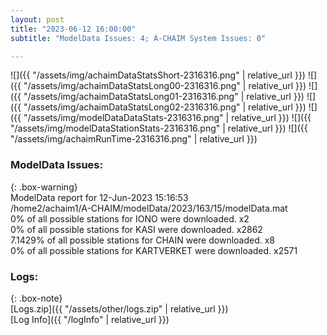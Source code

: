 ```yaml
---
layout: post
title: "2023-06-12 16:00:00"
subtitle: "ModelData Issues: 4; A-CHAIM System Issues: 0"

---
```


![]({{ "/assets/img/achaimDataStatsShort-2316316.png" | relative_url }})
![]({{ "/assets/img/achaimDataStatsLong00-2316316.png" | relative_url }})
![]({{ "/assets/img/achaimDataStatsLong01-2316316.png" | relative_url }})
![]({{ "/assets/img/achaimDataStatsLong02-2316316.png" | relative_url }})
![]({{ "/assets/img/modelDataDataStats-2316316.png" | relative_url }})
![]({{ "/assets/img/modelDataStationStats-2316316.png" | relative_url }})
![]({{ "/assets/img/achaimRunTime-2316316.png" | relative_url }})


### ModelData Issues:  
  
{: .box-warning}  
 ModelData report for 12-Jun-2023 15:16:53   
 /home2/achaim1/A-CHAIM/modelData/2023/163/15/modelData.mat   
 0% of all possible stations for IONO were downloaded. x2   
 0% of all possible stations for KASI were downloaded. x2862   
 7.1429% of all possible stations for CHAIN were downloaded. x8   
 0% of all possible stations for KARTVERKET were downloaded. x2571   
  


### Logs:  
  
{: .box-note}  
[Logs.zip]({{ "/assets/other/logs.zip" | relative_url }})  
[Log Info]({{ "/logInfo" | relative_url }})  
